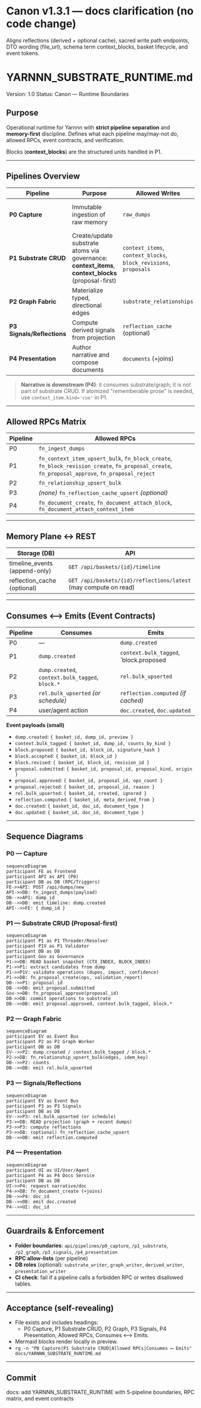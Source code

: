 # Canon v1.3.1 — docs clarification (no code change)
Aligns reflections (derived + optional cache), sacred write path endpoints, DTO wording (file_url), schema term context_blocks, basket lifecycle, and event tokens.

# YARNNN_SUBSTRATE_RUNTIME.md
Version: 1.0
Status: Canon — Runtime Boundaries

## Purpose
Operational runtime for Yarnnn with **strict pipeline separation** and **memory-first** discipline. Defines what each pipeline may/may-not do, allowed RPCs, event contracts, and verification.

Blocks (**context_blocks**) are the structured units handled in P1.

---

## Pipelines Overview

| Pipeline | Purpose | Allowed Writes | Disallowed | Emits |
|---|---|---|---|---|
| **P0 Capture** | Immutable ingestion of raw memory | `raw_dumps` | context_items, context_blocks, relationships, reflections, docs | `dump.created` |
| **P1 Substrate CRUD** | Create/update substrate atoms via governance: **context_items**, **context_blocks** (proposal-first) | `context_items`, `context_blocks`, `block_revisions`, `proposals` | relationships, reflections, docs | `context.bulk_tagged`, `block.proposed|accepted|revised`, `proposal.submitted` |
| **P2 Graph Fabric** | Materialize typed, directional edges | `substrate_relationships` | substrate writes, reflections, docs | `rel.bulk_upserted` |
| **P3 Signals/Reflections** | Compute derived signals from projection | `reflection_cache` (optional) | substrate/graph/doc writes | `reflection.computed` (if cached) |
| **P4 Presentation** | Author narrative and compose documents | `documents` (+joins) | substrate/graph writes | `doc.created|updated` |

> **Narrative is downstream (P4)**: it consumes substrate/graph; it is not part of substrate CRUD. If atomized "rememberable prose" is needed, use `context_item.kind='cue'` in P1.

---

## Allowed RPCs Matrix

| Pipeline | Allowed RPCs |
|---|---|
| P0 | `fn_ingest_dumps` |
| P1 | `fn_context_item_upsert_bulk`, `fn_block_create`, `fn_block_revision_create`, `fn_proposal_create`, `fn_proposal_approve`, `fn_proposal_reject` |
| P2 | `fn_relationship_upsert_bulk` |
| P3 | *(none)* `fn_reflection_cache_upsert` *(optional)* |
| P4 | `fn_document_create`, `fn_document_attach_block`, `fn_document_attach_context_item` |

---

## Memory Plane ↔ REST

| Storage (DB)       | API                                                      |
|--------------------|----------------------------------------------------------|
| timeline_events (append-only) | `GET /api/baskets/{id}/timeline` |
| reflection_cache (optional)   | `GET /api/baskets/{id}/reflections/latest` (may compute on read) |

---

## Consumes ⟷ Emits (Event Contracts)

| Pipeline | Consumes | Emits |
|---|---|---|
| P0 | — | `dump.created` |
| P1 | `dump.created` | `context.bulk_tagged`, `block.proposed|accepted|revised` |
| P2 | `dump.created`, `context.bulk_tagged`, `block.*` | `rel.bulk_upserted` |
| P3 | `rel.bulk_upserted` *(or schedule)* | `reflection.computed` *(if cached)* |
| P4 | user/agent action | `doc.created`, `doc.updated` |

**Event payloads (small)**  
- `dump.created`: `{ basket_id, dump_id, preview }`
- `context.bulk_tagged`: `{ basket_id, dump_id, counts_by_kind }`
- `block.proposed`: `{ basket_id, block_id, signature_hash }`
- `block.accepted`: `{ basket_id, block_id }`
- `block.revised`: `{ basket_id, block_id, revision_id }`
- `proposal.submitted`: `{ basket_id, proposal_id, proposal_kind, origin }`
- `proposal.approved`: `{ basket_id, proposal_id, ops_count }`
- `proposal.rejected`: `{ basket_id, proposal_id, reason }`
- `rel.bulk_upserted`: `{ basket_id, created, ignored }`
- `reflection.computed`: `{ basket_id, meta_derived_from }`
- `doc.created`: `{ basket_id, doc_id, document_type }`
- `doc.updated`: `{ basket_id, doc_id, document_type }`

---

## Sequence Diagrams

### P0 — Capture
```mermaid
sequenceDiagram
participant FE as Frontend
participant API as API (P0)
participant DB as DB (RPC/Triggers)
FE->>API: POST /api/dumps/new
API->>DB: fn_ingest_dumps(payload)
DB-->>API: dump_id
DB-->>DB: emit timeline: dump.created
API-->>FE: { dump_id }
```

### P1 — Substrate CRUD (Proposal-first)
```mermaid
sequenceDiagram
participant P1 as P1 Threader/Resolver
participant P1V as P1 Validator
participant DB as DB
participant Gov as Governance
P1->>DB: READ basket snapshot (CTX_INDEX, BLOCK_INDEX)
P1->>P1: extract candidates from dump
P1->>P1V: validate operations (dupes, impact, confidence)
P1->>DB: fn_proposal_create(ops, validation_report)
DB-->>P1: proposal_id
DB-->>DB: emit proposal.submitted
Gov->>DB: fn_proposal_approve(proposal_id)
DB->>DB: commit operations to substrate
DB-->>DB: emit proposal.approved, context.bulk_tagged, block.*
```

### P2 — Graph Fabric
```mermaid
sequenceDiagram
participant EV as Event Bus
participant P2 as P2 Graph Worker
participant DB as DB
EV-->>P2: dump.created / context.bulk_tagged / block.*
P2->>DB: fn_relationship_upsert_bulk(edges, idem_key)
DB-->>P2: counts
DB-->>DB: emit rel.bulk_upserted
```

### P3 — Signals/Reflections
```mermaid
sequenceDiagram
participant EV as Event Bus
participant P3 as P3 Signals
participant DB as DB
EV-->>P3: rel.bulk_upserted (or schedule)
P3->>DB: READ projection (graph + recent dumps)
P3->>P3: compute reflections
P3->>DB: (optional) fn_reflection_cache_upsert
DB-->>DB: emit reflection.computed
```

### P4 — Presentation
```mermaid
sequenceDiagram
participant UI as UI/User/Agent
participant P4 as P4 Docs Service
participant DB as DB
UI->>P4: request narrative/doc
P4->>DB: fn_document_create (+joins)
DB-->>P4: doc_id
DB-->>DB: emit doc.created
P4-->>UI: doc_id
```

---

## Guardrails & Enforcement
- **Folder boundaries**: `api/pipelines/p0_capture`, `/p1_substrate`, `/p2_graph`, `/p3_signals`, `/p4_presentation`
- **RPC allow-lists** (per pipeline)
- **DB roles** (optional): `substrate_writer`, `graph_writer`, `derived_writer`, `presentation_writer`
- **CI check**: fail if a pipeline calls a forbidden RPC or writes disallowed tables.

---

## Acceptance (self-revealing)
- File exists and includes headings:
  - P0 Capture, P1 Substrate CRUD, P2 Graph, P3 Signals, P4 Presentation, Allowed RPCs, Consumes ⟷ Emits.
- Mermaid blocks render locally in preview.
- `rg -n "P0 Capture|P1 Substrate CRUD|Allowed RPCs|Consumes ⟷ Emits" docs/YARNNN_SUBSTRATE_RUNTIME.md`

---

## Commit
docs: add YARNNN_SUBSTRATE_RUNTIME with 5-pipeline boundaries, RPC matrix, and event contracts